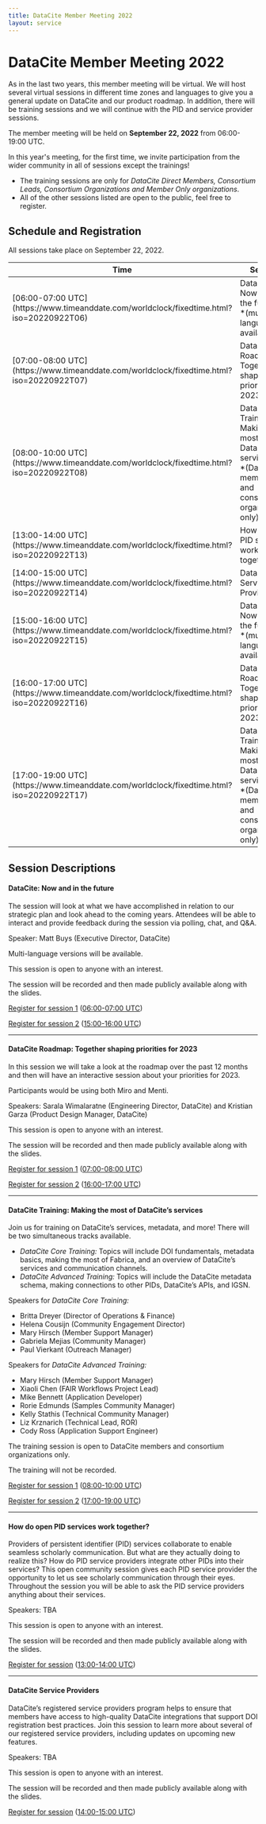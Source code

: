 ```yaml
---
title: DataCite Member Meeting 2022
layout: service
---
```


# DataCite Member Meeting 2022

As in the last two years, this member meeting will be virtual. We will host several virtual sessions in different time zones and languages to give you a general update on DataCite and our product roadmap. In addition, there will be training sessions and we will continue with the PID and service provider sessions.

The member meeting will be held on **September 22, 2022** from 06:00-19:00 UTC.

In this year's meeting, for the first time, we invite participation from the wider community in all of sessions except the trainings!

* The training sessions are only for *DataCite Direct Members, Consortium Leads, Consortium Organizations and Member Only organizations*.
* All of the other sessions listed are open to the public, feel free to register.


## Schedule and Registration

All sessions take place on September 22, 2022.

<table class="table pricing">
<thead>
<tr>
<th>Time</th>
<th>Session</th>
<th>Registration</th>
</tr>
</thead>
<tbody>
<tr>
<td>[06:00-07:00 UTC](https://www.timeanddate.com/worldclock/fixedtime.html?iso=20220922T06)</td>
<td>DataCite: Now and in the future
<br>
*(multiple languages available)*</td>
<td>[Registration](https://datacite.zoom.us/webinar/register/WN_MY6lrEI2S5WdGthT8C33Qg)</td>
</tr>
<tr>
<td>[07:00-08:00 UTC](https://www.timeanddate.com/worldclock/fixedtime.html?iso=20220922T07)</td>
<td>Datacite Roadmap: Together shaping priorities for 2023</td>
<td>[Registration](https://datacite.zoom.us/webinar/register/WN_K5w1cwWzRICIvC7psHGyiA)</td>
</tr>
<tr>
<td>[08:00-10:00 UTC](https://www.timeanddate.com/worldclock/fixedtime.html?iso=20220922T08)</td>
<td>DataCite Training: Making the most of DataCite’s services
<br>
*(DataCite members and consortium organizations only)*</td>
<td>[Registration](https://datacite.zoom.us/meeting/register/tZ0ld-ytrDgoHtREL_HWpgS2gP72Y1RnrQ7Z)</td>
</tr>
<tr>
<td>[13:00-14:00 UTC](https://www.timeanddate.com/worldclock/fixedtime.html?iso=20220922T13)</td>
<td>How do open PID services work together?</td>
<td>[Registration](https://datacite.zoom.us/webinar/register/WN_5ZJzNYbbTmOs8ET42D2Vyg)</td>
</tr>
<tr>
<td>[14:00-15:00 UTC](https://www.timeanddate.com/worldclock/fixedtime.html?iso=20220922T14)</td>
<td>DataCite Service Providers</td>
<td>[Registration](https://datacite.zoom.us/webinar/register/WN_miWjp7xGTD6bc1sQoJ960A)</td>
</tr>
<tr>
<td>[15:00-16:00 UTC](https://www.timeanddate.com/worldclock/fixedtime.html?iso=20220922T15)</td>
<td> DataCite: Now and in the future
<br>
*(multiple languages available)*</td>
<td>[Registration](https://datacite.zoom.us/webinar/register/WN_LsLF5wcqQwe4Chclx4wCjQ)</td>
</tr>
<tr>
<td>[16:00-17:00 UTC](https://www.timeanddate.com/worldclock/fixedtime.html?iso=20220922T16)</td>
<td>Datacite Roadmap: Together shaping priorities for 2023</td>
<td>[Registration](https://datacite.zoom.us/webinar/register/WN_wPOWXHybQamYw2ZZoqz4vw)</td>
</tr>
<tr>
<td>[17:00-19:00 UTC](https://www.timeanddate.com/worldclock/fixedtime.html?iso=20220922T17)</td>
<td>DataCite Training: Making the most of DataCite’s services
<br>
*(DataCite members and consortium organizations only)*</td>
<td>[Registration](https://datacite.zoom.us/meeting/register/tZIudOGgrjspGt1fdnSklSLW4-gU0eNYoGrJ)</td>
</tr>
</tbody>
</table>

## Session Descriptions

#### DataCite: Now and in the future

The session will look at what we have accomplished in relation to our strategic plan and look ahead to the coming years. Attendees will be able to interact and provide feedback during the session via polling, chat, and Q&A.

Speaker: Matt Buys (Executive Director, DataCite)

Multi-language versions will be available.

This session is open to anyone with an interest.

The session will be recorded and then made publicly available along with the slides.

[Register for session 1](https://datacite.zoom.us/webinar/register/WN_MY6lrEI2S5WdGthT8C33Qg) ([06:00-07:00 UTC](https://www.timeanddate.com/worldclock/fixedtime.html?iso=20220922T06))

[Register for session 2](https://datacite.zoom.us/webinar/register/WN_LsLF5wcqQwe4Chclx4wCjQ) ([15:00-16:00 UTC](https://www.timeanddate.com/worldclock/fixedtime.html?iso=20220922T15))


<hr>

#### DataCite Roadmap: Together shaping priorities for 2023

In this session we will take a look at the roadmap over the past 12 months and then will have an interactive session about your priorities for 2023.

Participants would be using both Miro and Menti.

Speakers: Sarala Wimalaratne (Engineering Director, DataCite) and Kristian Garza (Product Design Manager, DataCite)

This session is open to anyone with an interest.

The session will be recorded and then made publicly available along with the slides.

[Register for session 1](https://datacite.zoom.us/webinar/register/WN_K5w1cwWzRICIvC7psHGyiA) ([07:00-08:00 UTC](https://www.timeanddate.com/worldclock/fixedtime.html?iso=20220922T07))

[Register for session 2](https://datacite.zoom.us/webinar/register/WN_wPOWXHybQamYw2ZZoqz4vw) ([16:00-17:00 UTC](https://www.timeanddate.com/worldclock/fixedtime.html?iso=20220922T16))

<hr>

#### DataCite Training: Making the most of DataCite’s services

Join us for training on DataCite’s services, metadata, and more! There will be two simultaneous tracks available.

- *DataCite Core Training:* Topics will include DOI fundamentals, metadata basics, making the most of Fabrica, and an overview of DataCite’s services and communication channels.
- *DataCite Advanced Training:* Topics will include the DataCite metadata schema, making connections to other PIDs, DataCite’s APIs, and IGSN.

<div id="speaker-list">

Speakers for *DataCite Core Training:*

- Britta Dreyer (Director of Operations & Finance)
- Helena Cousijn (Community Engagement Director)
- Mary Hirsch (Member Support Manager)
- Gabriela Mejias (Community Manager)
- Paul Vierkant (Outreach Manager)

Speakers for *DataCite Advanced Training:*


- Mary Hirsch (Member Support Manager)
- Xiaoli Chen (FAIR Workflows Project Lead)
- Mike Bennett (Application Developer)
- Rorie Edmunds (Samples Community Manager)
- Kelly Stathis (Technical Community Manager)
- Liz Krznarich (Technical Lead, ROR)
- Cody Ross (Application Support Engineer)

</div>

The training session is open to DataCite members and consortium organizations only.

The training will not be recorded.

[Register for session 1](https://datacite.zoom.us/meeting/register/tZ0ld-ytrDgoHtREL_HWpgS2gP72Y1RnrQ7Z) ([08:00-10:00 UTC](https://www.timeanddate.com/worldclock/fixedtime.html?iso=20220922T08))

[Register for session 2](https://datacite.zoom.us/meeting/register/tZIudOGgrjspGt1fdnSklSLW4-gU0eNYoGrJ) ([17:00-19:00 UTC](https://www.timeanddate.com/worldclock/fixedtime.html?iso=20220922T17))

<hr>

#### How do open PID services work together?

Providers of persistent identifier (PID) services collaborate to enable seamless scholarly communication. But what are they actually doing to realize this? How do PID service providers integrate other PIDs into their services? This open community session gives each PID service provider the opportunity to let us see scholarly communication through their eyes. Throughout the session you will be able to ask the PID service providers anything about their services.

Speakers: TBA

This session is open to anyone with an interest.

The session will be recorded and then made publicly available along with the slides.

[Register for session](https://datacite.zoom.us/webinar/register/WN_5ZJzNYbbTmOs8ET42D2Vyg) ([13:00-14:00 UTC](https://www.timeanddate.com/worldclock/fixedtime.html?iso=20220922T13))

<hr>

#### DataCite Service Providers

DataCite’s registered service providers program helps to ensure that members have access to high-quality DataCite integrations that support DOI registration best practices. Join this session to learn more about several of our registered service providers, including updates on upcoming new features.

Speakers: TBA

This session is open to anyone with an interest.

The session will be recorded and then made publicly available along with the slides.

[Register for session](https://datacite.zoom.us/webinar/register/WN_miWjp7xGTD6bc1sQoJ960A) ([14:00-15:00 UTC](https://www.timeanddate.com/worldclock/fixedtime.html?iso=20220922T14))
